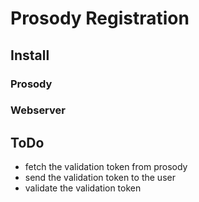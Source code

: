 # Prosody Registration

## Install

### Prosody

### Webserver


## ToDo

* fetch the validation token from prosody
* send the validation token to the user
* validate the validation token
